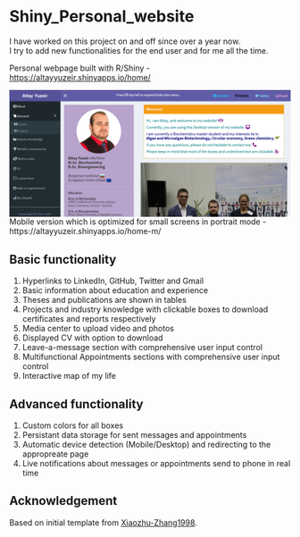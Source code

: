 # Shiny_Personal_website

I have worked on this project on and off since over a year now.\
I try to add new functionalities for the end user and for me all the time.

Personal webpage built with R/Shiny - https://altayyuzeir.shinyapps.io/home/

<img src="assets/website_desktop.png" align="right"/>
<hr>
Mobile version which is optimized for small screens in portrait mode - https://altayyuzeir.shinyapps.io/home-m/

## Basic functionality
1. Hyperlinks to LinkedIn, GitHub, Twitter and Gmail
2. Basic information about education and experience
3. Theses and publications are shown in tables
4. Projects and industry knowledge with clickable boxes to download certificates and reports respectively
5. Media center to upload video and photos
6. Displayed CV with option to download
7. Leave-a-message section with comprehensive user input control
8. Multifunctional Appointments sections with comprehensive user input control
9. Interactive map of my life

## Advanced functionality
1. Custom colors for all boxes
2. Persistant data storage for sent messages and appointments
3. Automatic device detection (Mobile/Desktop) and redirecting to the appropreate page
4. Live notifications about messages or appointments send to phone in real time

## Acknowledgement
Based on initial template from [Xiaozhu-Zhang1998](https://github.com/Xiaozhu-Zhang1998/website-using-shiny).
